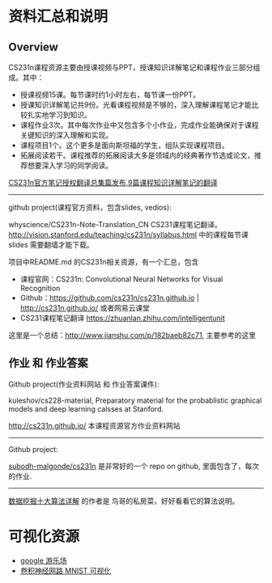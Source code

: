# 资料汇总和说明


## Overview

CS231n课程资源主要由授课视频与PPT，授课知识详解笔记和课程作业三部分组成。其中：

- 授课视频15课。每节课时约1小时左右，每节课一份PPT。
- 授课知识详解笔记共9份。光看课程视频是不够的，深入理解课程笔记才能比较扎实地学习到知识。
- 课程作业3次。其中每次作业中又包含多个小作业，完成作业能确保对于课程关键知识的深入理解和实现。
- 课程项目1个。这个更多是面向斯坦福的学生，组队实现课程项目。
- 拓展阅读若干。课程推荐的拓展阅读大多是领域内的经典著作节选或论文，推荐想要深入学习的同学阅读。

[CS231n官方笔记授权翻译总集篇发布,9篇课程知识详解笔记的翻译](https://zhuanlan.zhihu.com/p/21930884)


----

 
github project(课程官方资料，包含slides, vedios):

whyscience/CS231n-Note-Translation_CN CS231课程笔记翻译。http://vision.stanford.edu/teaching/cs231n/syllabus.html 中的课程每节课 slides 需要翻墙才能下载。

项目中README.md 的CS231n相关资源，有一个汇总，包含

- 课程官网：CS231n: Convolutional Neural Networks for Visual Recognition
- Github：https://github.com/cs231n/cs231n.github.io | http://cs231n.github.io/ 或者网易云课堂
- CS231课程笔记翻译 https://zhuanlan.zhihu.com/intelligentunit

这里是一个总结：http://www.jianshu.com/p/182baeb82c71, 主要参考的这里



## 作业 和 作业答案

Github project(作业资料网站 和 作业答案课件):

kuleshov/cs228-material, Preparatory material for the probablistic graphical models and deep learning calsses at Stanford.


http://cs231n.github.io/ 本课程资源官方作业资料网站

---

Github project:

[subodh-malgonde/cs231n](https://github.com/subodh-malgonde/cs231n) 是非常好的一个 repo on github, 里面包含了，每次的作业.


---


[数据挖掘十大算法详解](https://www.gitbook.com/book/wizardforcel/dm-algo-top10/details) 的作者是 鸟哥的私房菜，好好看看它的算法说明。

# 可视化资源

- [google 游乐场](http://playground.tensorflow.org)
- [卷积神经网路 MNIST 可视化](scs.ryerson.ca/~aharley/vis/conv/)